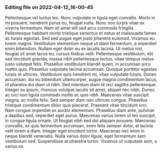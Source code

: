 

### Editing file on 2022-04-12_16-00-45

Pellentesque vel luctus leo. Nunc vulputate in ligula eget convallis. Morbi in mi posuere, hendrerit purus eu, feugiat nulla. Nunc non turpis vitae ex viverra fermentum. Nam sit amet elit sed arcu commodo fringilla. Pellentesque habitant morbi tristique senectus et netus et malesuada fames ac turpis egestas. Sed sed augue eget justo pharetra euismod. Vivamus eu lorem magna. Vestibulum elementum neque ut diam fermentum, a imperdiet enim bibendum. Nullam eget dolor eu ex iaculis lacinia. Ut metus nisl, feugiat sit amet lacus eu, cursus finibus velit. Pellentesque vestibulum, elit sed tincidunt gravida, massa nibh pellentesque lectus, vitae tempus metus justo volutpat felis.
Phasellus vestibulum blandit quam, in accumsan arcu mattis quis. Phasellus vulputate lacinia accumsan. Quisque porttitor egestas turpis et ultrices. Vestibulum quis hendrerit mi, vitae vulputate turpis. Donec accumsan, dui eu bibendum ullamcorper, augue magna condimentum lacus, id pharetra dui diam ut nibh. Sed interdum diam id orci sagittis pellentesque. Integer ex ipsum, rhoncus volutpat iaculis sit amet, aliquet nec nibh. Donec ac orci non ligula commodo mollis ac quis nibh. Maecenas vitae suscipit magna, ac mollis felis. Sed semper diam nec ultrices congue. Phasellus tristique condimentum dolor quis placerat. Praesent vitae tincidunt orci. Nam congue imperdiet ex auctor elementum.
Phasellus diam ante, pulvinar a dapibus sed, imperdiet eget purus. Maecenas varius lorem ut leo suscipit, in congue ligula ornare. Ut feugiat nibh sed dui aliquam posuere. Maecenas convallis, ex quis fermentum accumsan, enim felis semper dolor, at lacinia velit lorem a diam. Integer eget tincidunt tortor. Maecenas nec enim in neque blandit venenatis. Nulla varius dolor ligula, eget fermentum sem vestibulum sed. Suspendisse at pharetra tortor. Vivamus ut vulputate sem, a varius mi.


